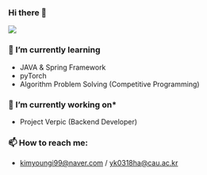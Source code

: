 ### Hi there 👋

</p>
<p align="left">
  <img src="https://github-readme-stats.vercel.app/api?username=kimyoungi99&hide=stars&count_private=true&show_icons=true&theme=dracula">
</p>

### 🌱 I’m currently learning
- JAVA & Spring Framework
- pyTorch
- Algorithm Problem Solving (Competitive Programming)

### 🔭 I’m currently working on*
- Project Verpic (Backend Developer)

### 📫 How to reach me:
- kimyoungi99@naver.com / yk0318ha@cau.ac.kr
